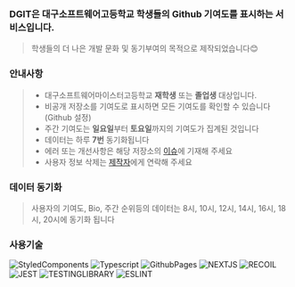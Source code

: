 ### DGIT은 대구소프트웨어고등학교 학생들의  Github 기여도를 표시하는 서비스입니다.
> 학생들의 더 나은 개발 문화 및 동기부여의 목적으로 제작되었습니다😊

### 안내사항
> - 대구소프트웨어마이스터고등학교 **재학생** 또는 **졸업생** 대상입니다.
> - 비공개 저장소를 기여도로 표시하면 모든 기여도를 확인할 수 있습니다 (Github 설정) 
> - 주간 기여도는 **일요일**부터 **토요일**까지의 기여도가 집계된 것입니다
> - 데이터는 하루 **7번** 동기화됩니다
> - 에러 또는 개선사항은 해당 저장소의 [이슈](https://github.com/Clzzi/DGIT_V2_Client/issues)에 기재해 주세요
> - 사용자 정보 삭제는 [제작자](https://www.instagram.com/clzz._.i/)에게 연락해 주세요

### 데이터 동기화
> 사용자의 기여도, Bio, 주간 순위등의 데이터는 8시, 10시, 12시, 14시, 16시, 18시, 20시에 동기화 됩니다

### 사용기술
<span>
  <img alt="StyledComponents" src ="https://img.shields.io/badge/StyledComponents-DB7093.svg?&style=for-the-badge&logo=styled-components&logoColor=FFFFFF"/>
  <img alt="Typescript" src ="https://img.shields.io/badge/TYPESCRIPT-3178C6.svg?&style=for-the-badge&logo=TypeScript&logoColor=ffffff"/>
  <img alt="GithubPages" src ="https://img.shields.io/badge/Github Pages-222222.svg?&style=for-the-badge&logo=GitHub Pages&logoColor=ffffff"/>
  <img alt="NEXTJS" src ="https://img.shields.io/badge/NEXT JS-000000.svg?&style=for-the-badge&logo=Next.js&logoColor=FFFFFF"/>
  <img alt="RECOIL" src ="https://img.shields.io/badge/RECOIL-3578E5.svg?&style=for-the-badge&logo=React&logoColor=ffffff"/>
  <img alt="JEST" src ="https://img.shields.io/badge/JEST-C21325.svg?&style=for-the-badge&logo=Jest&logoColor=ffffff"/>
  <img alt="TESTINGLIBRARY" src ="https://img.shields.io/badge/RTL-E33332.svg?&style=for-the-badge&logo=Testing Library&logoColor=ffffff"/>
  <img alt="ESLINT" src ="https://img.shields.io/badge/ESLINT-4B32C3.svg?&style=for-the-badge&logo=ESLint&logoColor=ffffff"/>
</span>